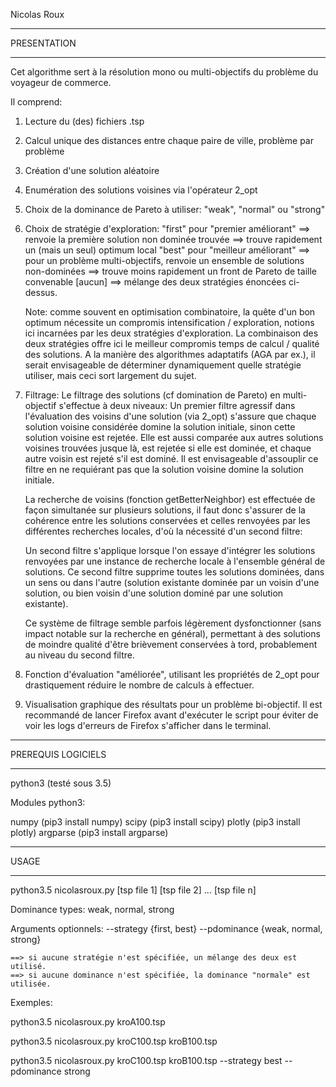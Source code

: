 Nicolas Roux


____________________________________

PRESENTATION
____________________________________


Cet algorithme sert à la résolution mono ou multi-objectifs du problème du voyageur de commerce.

Il comprend:

1) Lecture du (des) fichiers .tsp

2) Calcul unique des distances entre chaque paire de ville, problème par problème

3) Création d'une solution aléatoire

4) Enumération des solutions voisines via l'opérateur 2_opt

5) Choix de la dominance de Pareto à utiliser: "weak", "normal" ou "strong"

6) Choix de stratégie d'exploration: 
	"first" pour "premier améliorant"
		==> renvoie la première solution non dominée trouvée
		==> trouve rapidement un (mais un seul) optimum local
	"best" pour "meilleur améliorant"
		==> pour un problème multi-objectifs, renvoie un ensemble de solutions non-dominées
		==> trouve moins rapidement un front de Pareto de taille convenable
	[aucun]
		==> mélange des deux stratégies énoncées ci-dessus.

	Note: comme souvent en optimisation combinatoire, la quête d'un bon optimum nécessite un compromis intensification / exploration, notions ici incarnées par les deux stratégies d'exploration.
	La combinaison des deux stratégies offre ici le meilleur compromis temps de calcul / qualité des solutions.
	A la manière des algorithmes adaptatifs (AGA par ex.), il serait envisageable de déterminer dynamiquement quelle stratégie utiliser, mais ceci sort largement du sujet.

7) Filtrage: Le filtrage des solutions (cf domination de Pareto) en multi-objectif s'effectue à deux niveaux: 
	Un premier filtre agressif dans l'évaluation des voisins d'une solution (via 2_opt) s'assure que chaque solution voisine considérée domine la solution initiale, sinon cette solution voisine est rejetée. Elle est aussi comparée aux autres solutions voisines trouvées jusque là, est rejetée si elle est dominée, et chaque autre voisin est rejeté s'il est dominé.
	Il est envisageable d'assouplir ce filtre en ne requiérant pas que la solution voisine domine la solution initiale.

	La recherche de voisins (fonction getBetterNeighbor) est effectuée de façon simultanée sur plusieurs solutions, il faut donc s'assurer de la cohérence entre les solutions conservées et celles renvoyées par les différentes recherches locales, d'où la nécessité d'un second filtre:
	
	Un second filtre s'applique lorsque l'on essaye d'intégrer les solutions renvoyées par une instance de recherche locale à l'ensemble général de solutions.
	Ce second filtre supprime toutes les solutions dominées, dans un sens ou dans l'autre (solution existante dominée par un voisin d'une solution, ou bien voisin d'une solution dominé par une solution existante).

	Ce système de filtrage semble parfois légèrement dysfonctionner (sans impact notable sur la recherche en général), permettant à des solutions de moindre qualité d'être brièvement conservées à tord, probablement au niveau du second filtre.

8) Fonction d'évaluation "améliorée", utilisant les propriétés de 2_opt pour drastiquement réduire le nombre de calculs à effectuer.

9) Visualisation graphique des résultats pour un problème bi-objectif. Il est recommandé de lancer Firefox avant d'exécuter le script pour éviter de voir les logs d'erreurs de Firefox s'afficher dans le terminal.

____________________________________

PREREQUIS LOGICIELS
____________________________________
python3 (testé sous 3.5)

Modules python3:

numpy (pip3 install numpy)
scipy (pip3 install scipy)
plotly (pip3 install plotly)
argparse (pip3 install argparse)
____________________________________

USAGE
____________________________________

python3.5 nicolasroux.py [tsp file 1] [tsp file 2] ... [tsp file n]

Dominance types:
	weak, normal, strong

Arguments optionnels:
	--strategy {first, best}
	--pdominance {weak, normal, strong}

	==> si aucune stratégie n'est spécifiée, un mélange des deux est utilisé.
	==> si aucune dominance n'est spécifiée, la dominance "normale" est utilisée.

Exemples:

python3.5 nicolasroux.py kroA100.tsp

python3.5 nicolasroux.py kroC100.tsp kroB100.tsp

python3.5 nicolasroux.py kroC100.tsp kroB100.tsp --strategy best --pdominance strong

